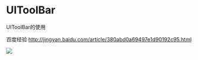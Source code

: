 # UIToolBar
UIToolBar的使用

百度经验 http://jingyan.baidu.com/article/380abd0a69497e1d90192c95.html

 ![](https://github.com/cjq002/UIToolBar/raw/master/Image/demo.png) 
